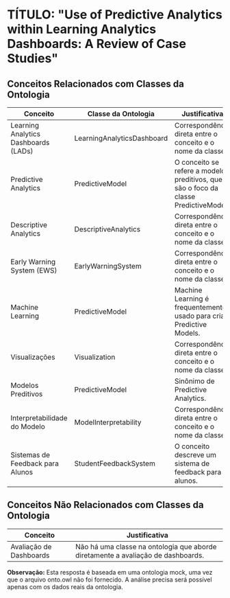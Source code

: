 # TÍTULO: "Use of Predictive Analytics within Learning Analytics Dashboards: A Review of Case Studies"

## Conceitos Relacionados com Classes da Ontologia

| Conceito                     | Classe da Ontologia          | Justificativa                                                                         |
|------------------------------|------------------------------|-------------------------------------------------------------------------------------|
| Learning Analytics Dashboards (LADs) | LearningAnalyticsDashboard | Correspondência direta entre o conceito e o nome da classe.                         |
| Predictive Analytics         | PredictiveModel              | O conceito se refere a modelos preditivos, que são o foco da classe PredictiveModel. |
| Descriptive Analytics        | DescriptiveAnalytics         | Correspondência direta entre o conceito e o nome da classe.                         |
| Early Warning System (EWS)   | EarlyWarningSystem          | Correspondência direta entre o conceito e o nome da classe.                         |
| Machine Learning             | PredictiveModel              | Machine Learning é frequentemente usado para criar Predictive Models.                 |
| Visualizações                | Visualization                | Correspondência direta entre o conceito e o nome da classe.                         |
| Modelos Preditivos           | PredictiveModel              | Sinônimo de Predictive Analytics.                                                    |
| Interpretabilidade do Modelo | ModelInterpretability        | Correspondência direta entre o conceito e o nome da classe.                         |
| Sistemas de Feedback para Alunos | StudentFeedbackSystem       | O conceito descreve um sistema de feedback para alunos.                            |


## Conceitos Não Relacionados com Classes da Ontologia

| Conceito             | Justificativa                                                                |
|----------------------|----------------------------------------------------------------------------|
| Avaliação de Dashboards | Não há uma classe na ontologia que aborde diretamente a avaliação de dashboards. |

**Observação:** Esta resposta é baseada em uma ontologia mock, uma vez que o arquivo onto.owl não foi fornecido. A análise precisa será possível apenas com os dados reais da ontologia.